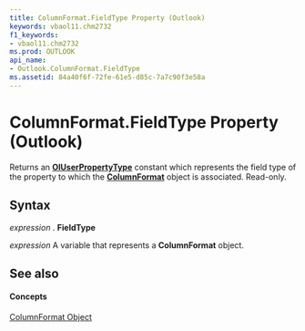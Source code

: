 ```yaml
---
title: ColumnFormat.FieldType Property (Outlook)
keywords: vbaol11.chm2732
f1_keywords:
- vbaol11.chm2732
ms.prod: OUTLOOK
api_name:
- Outlook.ColumnFormat.FieldType
ms.assetid: 84a40f6f-72fe-61e5-d85c-7a7c90f3e58a
---
```



# ColumnFormat.FieldType Property (Outlook)

Returns an  **[OlUserPropertyType](oluserpropertytype-enumeration-outlook.md)** constant which represents the field type of the property to which the **[ColumnFormat](columnformat-object-outlook.md)** object is associated. Read-only.


## Syntax

 _expression_ . **FieldType**

 _expression_ A variable that represents a **ColumnFormat** object.


## See also


#### Concepts


[ColumnFormat Object](columnformat-object-outlook.md)


